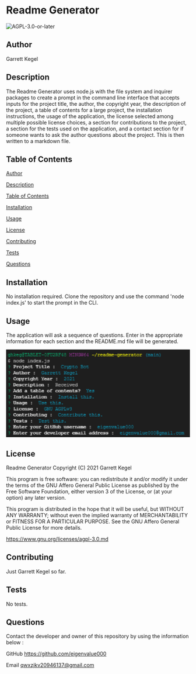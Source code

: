 
# Readme Generator
![AGPL-3.0-or-later](https://img.shields.io/badge/license-AGPL--3.0--or--later-blue)

## Author
Garrett Kegel

## Description
The Readme Generator uses node.js with the file system and inquirer packages to create a prompt in the command line interface that accepts inputs for the project title, the author, the copyright year, the description of the project, a table of contents for a large project, the installation instructions, the usage of the application, the license selected among multiple possible license choices, a section for contributions to the project, a section for the tests used on the application, and a contact section for if someone wants to ask the author questions about the project. This is then written to a markdown file.
  
## Table of Contents

[Author](#author)

[Description](#description)

[Table of Contents](#table-of-contents)

[Installation](#installation)

[Usage](#usage)

[License](#license)

[Contributing](#contributing)

[Tests](#tests)

[Questions](#questions)
  
## Installation
No installation required. Clone the repository and use the command 'node index.js' to start the prompt in the CLI.

## Usage
The application will ask a sequence of questions. Enter in the appropriate information for each section and the README.md file will be generated.


![alt text](assets/images/screenshot.png)


## License
Readme Generator
Copyright (C) 2021  Garrett Kegel

This program is free software: you can redistribute it and/or modify
it under the terms of the GNU Affero General Public License as published
by the Free Software Foundation, either version 3 of the License, or
(at your option) any later version.

This program is distributed in the hope that it will be useful,
but WITHOUT ANY WARRANTY; without even the implied warranty of
MERCHANTABILITY or FITNESS FOR A PARTICULAR PURPOSE.  See the
GNU Affero General Public License for more details.

https://www.gnu.org/licenses/agpl-3.0.md

## Contributing
Just Garrett Kegel so far.

## Tests
No tests.

## Questions

Contact the developer and owner of this repository by using the information below : 

GitHub
https://github.com/eigenvalue000

Email
qwxzjkv20946137@gmail.com

